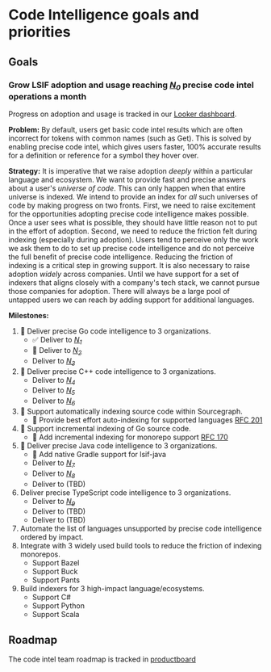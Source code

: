 # Code Intelligence goals and priorities

## Goals

### Grow LSIF adoption and usage reaching [*N<sub>0</sub>*][N0] precise code intel operations a month

Progress on adoption and usage is tracked in our [Looker dashboard](https://sourcegraph.looker.com/dashboards/131).

**Problem:** By default, users get basic code intel results which are often incorrect for tokens with common names (such as Get). This is solved by enabling precise code intel, which gives users faster, 100% accurate results for a definition or reference for a symbol they hover over. 

**Strategy:** It is imperative that we raise adoption *deeply* within a particular language and ecosystem. We want to provide fast and precise answers about a user's _universe of code_. This can only happen when that entire universe is indexed. We intend to provide an index for _all_ such universes of code by making progress on two fronts. First, we need to raise excitement for the opportunities adopting precise code intelligence makes possible. Once a user sees what is possible, they should have little reason not to put in the effort of adoption. Second, we need to reduce the friction felt during indexing (especially during adoption). Users tend to perceive only the work we ask them to do to set up precise code intelligence and do not perceive the full benefit of precise code intelligence. Reducing the friction of indexing is a critical step in growing support. It is also necessary to raise adoption *widely* across companies. Until we have support for a set of indexers that aligns closely with a company's tech stack, we cannot pursue those companies for adoption. There will always be a large pool of untapped users we can reach by adding support for additional languages.

**Milestones:**

1. 🔄 Deliver precise Go code intelligence to 3 organizations.
    - ✅ Deliver to [*N<sub>1</sub>*][N1]
    - 🔄 Deliver to [*N<sub>2</sub>*][N2]
    - Deliver to [*N<sub>3</sub>*][N3]
1. 🔄 Deliver precise C++ code intelligence to 3 organizations.
    - Deliver to [*N<sub>4</sub>*][N4]
    - Deliver to [*N<sub>5</sub>*][N5]
    - Deliver to [*N<sub>6</sub>*][N6]
1. 🔄 Support automatically indexing source code within Sourcegraph.
    - 🔄 Provide best effort auto-indexing for supported languages [RFC 201](https://docs.google.com/document/d/1NPQs1s814LZjNXjPuavqC1N7hZR192DNtmSBmAeH9UY/edit)
1. 🔄 Support incremental indexing of Go source code.
    - 🔄 Add incremental indexing for monorepo support [RFC 170](https://docs.google.com/document/d/1NPu0Vc7FpdoYwCrtpnu-8KB4OPbw7L0KBTqw96JVc8w/edit#)
1. 🔄 Deliver precise Java code intelligence to 3 organizations.
    -  🔄 Add native Gradle support for lsif-java
    - Deliver to [*N<sub>7</sub>*][N7]
    - Deliver to [*N<sub>8</sub>*][N8]
    - Deliver to (TBD)
1. Deliver precise TypeScript code intelligence to 3 organizations.
    - Deliver to [*N<sub>9</sub>*][N9]
    - Deliver to (TBD)
    - Deliver to (TBD)
1. Automate the list of languages unsupported by precise code intelligence ordered by impact. 
1. Integrate with 3 widely used build tools to reduce the friction of indexing monorepos.
    - Support Bazel
    - Support Buck
    - Support Pants
1. Build indexers for 3 high-impact language/ecosystems.
    - Support C#
    - Support Python
    - Support Scala
    
## Roadmap
The code intel team roadmap is tracked in [productboard](https://sourcegraph.productboard.com/feature-board/1825051-code-intel)

[N0]: https://docs.google.com/document/d/1T4KPRiRFVoAG2-yhokdxlKjozVflUOSH1k9X68PmrVs/edit#bookmark=id.63lmpljtve9f
[N1]: https://docs.google.com/document/d/1T4KPRiRFVoAG2-yhokdxlKjozVflUOSH1k9X68PmrVs/edit#bookmark=id.lgv97p81ib7i
[N2]: https://docs.google.com/document/d/1T4KPRiRFVoAG2-yhokdxlKjozVflUOSH1k9X68PmrVs/edit#bookmark=id.14bhbwgxexyk
[N3]: https://docs.google.com/document/d/1T4KPRiRFVoAG2-yhokdxlKjozVflUOSH1k9X68PmrVs/edit#bookmark=id.77q74hyj1vt7
[N4]: https://docs.google.com/document/d/1T4KPRiRFVoAG2-yhokdxlKjozVflUOSH1k9X68PmrVs/edit#bookmark=id.dody7tmh0cys
[N5]: https://docs.google.com/document/d/1T4KPRiRFVoAG2-yhokdxlKjozVflUOSH1k9X68PmrVs/edit#bookmark=id.yaz1er2nj6qx
[N6]: https://docs.google.com/document/d/1T4KPRiRFVoAG2-yhokdxlKjozVflUOSH1k9X68PmrVs/edit#bookmark=id.vu3qkq4e0r70
[N7]: https://docs.google.com/document/d/1T4KPRiRFVoAG2-yhokdxlKjozVflUOSH1k9X68PmrVs/edit#bookmark=id.22p5u8gdheua
[N8]: https://docs.google.com/document/d/1T4KPRiRFVoAG2-yhokdxlKjozVflUOSH1k9X68PmrVs/edit#bookmark=id.wugsa2bws90r
[N9]: https://docs.google.com/document/d/1T4KPRiRFVoAG2-yhokdxlKjozVflUOSH1k9X68PmrVs/edit#bookmark=id.xq968uve0czg
